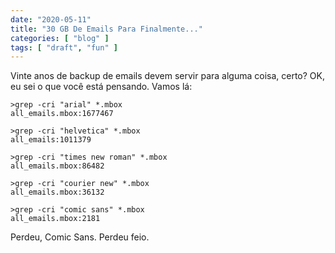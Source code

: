 ```yaml
---
date: "2020-05-11"
title: "30 GB De Emails Para Finalmente..."
categories: [ "blog" ]
tags: [ "draft", "fun" ]
---
```

Vinte anos de backup de emails devem servir para alguma coisa, certo? OK, eu sei o que você está pensando. Vamos lá:


    >grep -cri "arial" *.mbox
    all_emails.mbox:1677467
    
    >grep -cri "helvetica" *.mbox
    all_emails:1011379
    
    >grep -cri "times new roman" *.mbox
    all_emails.mbox:86482
    
    >grep -cri "courier new" *.mbox
    all_emails.mbox:36132

    >grep -cri "comic sans" *.mbox
    all_emails.mbox:2181


Perdeu, Comic Sans. Perdeu feio.
